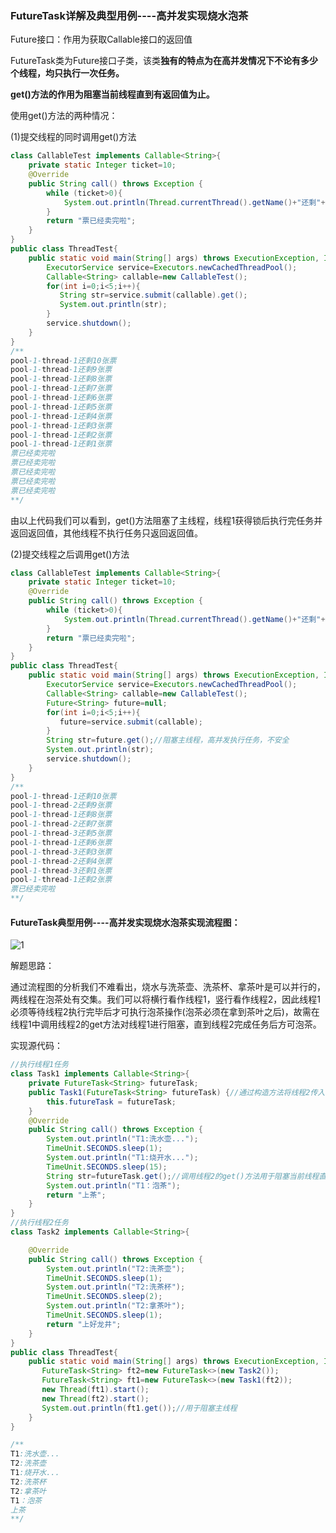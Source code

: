 ### FutureTask详解及典型用例----高并发实现烧水泡茶

Future接口：作用为获取Callable接口的返回值

FutureTask类为Future接口子类，该类**独有的特点为在高并发情况下不论有多少个线程，均只执行一次任务。**

**get()方法的作用为阻塞当前线程直到有返回值为止。**

使用get()方法的两种情况：

(1)提交线程的同时调用get()方法

```java
class CallableTest implements Callable<String>{
    private static Integer ticket=10;
    @Override
    public String call() throws Exception {
        while (ticket>0){
            System.out.println(Thread.currentThread().getName()+"还剩"+ticket--+"张票");
        }
        return "票已经卖完啦";
    }
}
public class ThreadTest{
    public static void main(String[] args) throws ExecutionException, InterruptedException {
        ExecutorService service=Executors.newCachedThreadPool();
        Callable<String> callable=new CallableTest();
        for(int i=0;i<5;i++){
           String str=service.submit(callable).get();
           System.out.println(str);
        }
        service.shutdown();
    }
}
/**
pool-1-thread-1还剩10张票
pool-1-thread-1还剩9张票
pool-1-thread-1还剩8张票
pool-1-thread-1还剩7张票
pool-1-thread-1还剩6张票
pool-1-thread-1还剩5张票
pool-1-thread-1还剩4张票
pool-1-thread-1还剩3张票
pool-1-thread-1还剩2张票
pool-1-thread-1还剩1张票
票已经卖完啦
票已经卖完啦
票已经卖完啦
票已经卖完啦
票已经卖完啦
**/
```

由以上代码我们可以看到，get()方法阻塞了主线程，线程1获得锁后执行完任务并返回返回值，其他线程不执行任务只返回返回值。

(2)提交线程之后调用get()方法

```java
class CallableTest implements Callable<String>{
    private static Integer ticket=10;
    @Override
    public String call() throws Exception {
        while (ticket>0){
            System.out.println(Thread.currentThread().getName()+"还剩"+ticket--+"张票");
        }
        return "票已经卖完啦";
    }
}
public class ThreadTest{
    public static void main(String[] args) throws ExecutionException, InterruptedException {
        ExecutorService service=Executors.newCachedThreadPool();
        Callable<String> callable=new CallableTest();
        Future<String> future=null;
        for(int i=0;i<5;i++){
           future=service.submit(callable);
        }
        String str=future.get();//阻塞主线程，高并发执行任务，不安全
        System.out.println(str);
        service.shutdown();
    }
}
/**
pool-1-thread-1还剩10张票
pool-1-thread-2还剩9张票
pool-1-thread-1还剩8张票
pool-1-thread-2还剩7张票
pool-1-thread-3还剩5张票
pool-1-thread-1还剩6张票
pool-1-thread-3还剩3张票
pool-1-thread-2还剩4张票
pool-1-thread-3还剩1张票
pool-1-thread-1还剩2张票
票已经卖完啦
**/
```

#### FutureTask典型用例----高并发实现烧水泡茶实现流程图：

![1](C:\Users\14665\Desktop\FutureTask详解及典型用例----高并发实现烧水泡茶\1.png)

解题思路：

通过流程图的分析我们不难看出，烧水与洗茶壶、洗茶杯、拿茶叶是可以并行的，两线程在泡茶处有交集。我们可以将横行看作线程1，竖行看作线程2，因此线程1必须等待线程2执行完毕后才可执行泡茶操作(泡茶必须在拿到茶叶之后)，故需在线程1中调用线程2的get方法对线程1进行阻塞，直到线程2完成任务后方可泡茶。

实现源代码：

```java
//执行线程1任务
class Task1 implements Callable<String>{
    private FutureTask<String> futureTask;
    public Task1(FutureTask<String> futureTask) {//通过构造方法将线程2传入
        this.futureTask = futureTask;
    }
    @Override
    public String call() throws Exception {
        System.out.println("T1:洗水壶...");
        TimeUnit.SECONDS.sleep(1);
        System.out.println("T1:烧开水...");
        TimeUnit.SECONDS.sleep(15);
        String str=futureTask.get();//调用线程2的get()方法用于阻塞当前线程直到线程2任务结束
        System.out.println("T1：泡茶");
        return "上茶";
    }
}
//执行线程2任务
class Task2 implements Callable<String>{

    @Override
    public String call() throws Exception {
        System.out.println("T2:洗茶壶");
        TimeUnit.SECONDS.sleep(1);
        System.out.println("T2:洗茶杯");
        TimeUnit.SECONDS.sleep(2);
        System.out.println("T2:拿茶叶");
        TimeUnit.SECONDS.sleep(1);
        return "上好龙井";
    }
}
public class ThreadTest{
    public static void main(String[] args) throws ExecutionException, InterruptedException {
       FutureTask<String> ft2=new FutureTask<>(new Task2());
       FutureTask<String> ft1=new FutureTask<>(new Task1(ft2));
       new Thread(ft1).start();
       new Thread(ft2).start();
       System.out.println(ft1.get());//用于阻塞主线程
    }
}

/**
T1:洗水壶...
T2:洗茶壶
T1:烧开水...
T2:洗茶杯
T2:拿茶叶
T1：泡茶
上茶
**/
```

